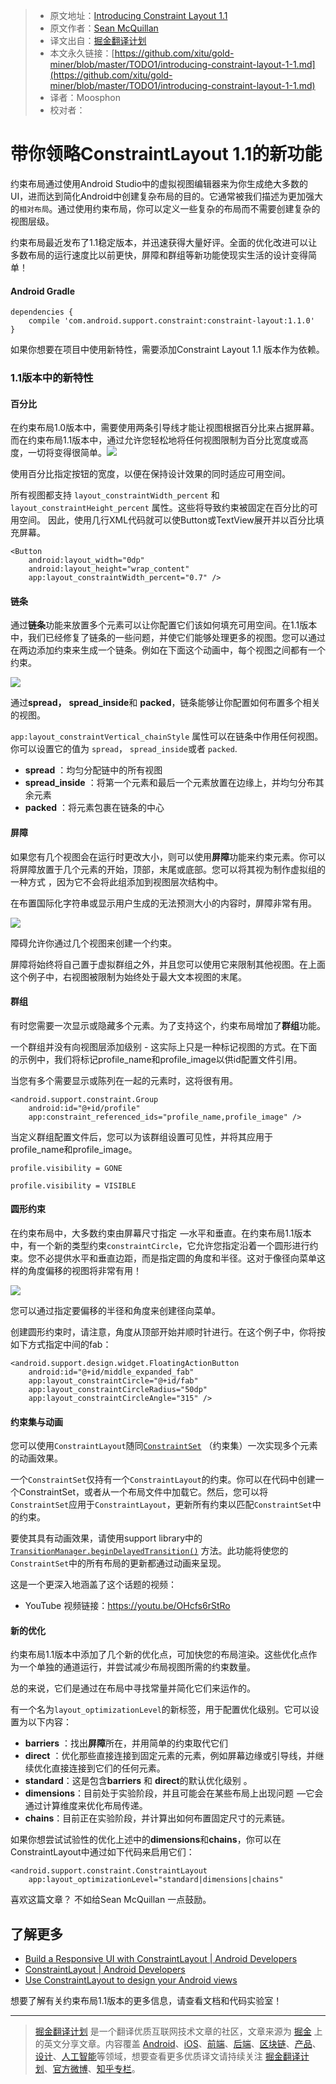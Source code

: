 > * 原文地址：[Introducing Constraint Layout 1.1](https://medium.com/google-developers/introducing-constraint-layout-1-1-d07fc02406bc)
> * 原文作者：[Sean McQuillan](https://medium.com/@objcode?source=post_header_lockup)
> * 译文出自：[掘金翻译计划](https://github.com/xitu/gold-miner)
> * 本文永久链接：[https://github.com/xitu/gold-miner/blob/master/TODO1/introducing-constraint-layout-1-1.md](https://github.com/xitu/gold-miner/blob/master/TODO1/introducing-constraint-layout-1-1.md)
> * 译者：Moosphon
> * 校对者：

# 带你领略ConstraintLayout 1.1的新功能

约束布局通过使用Android Studio中的虚拟视图编辑器来为你生成绝大多数的UI，进而达到简化Android中创建复杂布局的目的。它通常被我们描述为更加强大的`相对布局`。通过使用约束布局，你可以定义一些复杂的布局而不需要创建复杂的视图层级。

约束布局最近发布了1.1稳定版本，并迅速获得大量好评。全面的优化改进可以让多数布局的运行速度比以前更快，屏障和群组等新功能使现实生活的设计变得简单！

#### Android Gradle

```
dependencies {
    compile 'com.android.support.constraint:constraint-layout:1.1.0'
}
```

如果你想要在项目中使用新特性，需要添加Constraint Layout 1.1 版本作为依赖。

### 1.1版本中的新特性

#### 百分比

在约束布局1.0版本中，需要使用两条引导线才能让视图根据百分比来占据屏幕。而在约束布局1.1版本中，通过允许您轻松地将任何视图限制为百分比宽度或高度，一切将变得很简单。![](https://cdn-images-1.medium.com/max/800/1*uqU2HbwRZeik-P2Ny-leIg.jpeg)

使用百分比指定按钮的宽度，以便在保持设计效果的同时适应可用空间。

所有视图都支持 `layout_constraintWidth_percent` 和 `layout_constraintHeight_percent` 属性。这些将导致约束被固定在百分比的可用空间。 因此，使用几行XML代码就可以使Button或TextView展开并以百分比填充屏幕。

```
<Button
    android:layout_width="0dp"
    android:layout_height="wrap_content"
    app:layout_constraintWidth_percent="0.7" />
```

#### 链条

通过**链条**功能来放置多个元素可以让你配置它们该如何填充可用空间。在1.1版本中，我们已经修复了链条的一些问题，并使它们能够处理更多的视图。您可以通过在两边添加约束来生成一个链条。例如在下面这个动画中，每个视图之间都有一个约束。

![](https://cdn-images-1.medium.com/max/800/1*3wFzyPS9Fpc-b52roKVSCQ.gif)

通过**spread，** **spread_inside**和 **packed**，链条能够让你配置如何布置多个相关的视图。

`app:layout_constraintVertical_chainStyle` 属性可以在链条中作用任何视图。 你可以设置它的值为 `spread`， `spread_inside`或者 `packed`.

*   **spread** ：均匀分配链中的所有视图
*   **spread_inside** ：将第一个元素和最后一个元素放置在边缘上，并均匀分布其余元素
*   **packed** ：将元素包裹在链条的中心

#### 屏障

如果您有几个视图会在运行时更改大小，则可以使用**屏障**功能来约束元素。你可以将屏障放置于几个元素的开始，顶部，末尾或底部。您可以将其视为制作虚拟组的一种方式 ，因为它不会将此组添加到视图层次结构中。

在布置国际化字符串或显示用户生成的无法预测大小的内容时，屏障非常有用。

![](https://cdn-images-1.medium.com/max/800/1*6Moj_NLX9iIzfen3aUh6WA.gif)

障碍允许你通过几个视图来创建一个约束。

屏障将始终将自己置于虚拟群组之外，并且您可以使用它来限制其他视图。在上面这个例子中，右视图被限制为始终处于最大文本视图的末尾。

#### 群组

有时您需要一次显示或隐藏多个元素。为了支持这个，约束布局增加了**群组**功能。

一个群组并没有向视图层添加级别 - 这实际上只是一种标记视图的方式。在下面的示例中，我们将标记profile_name和profile_image以供id配置文件引用。

当您有多个需要显示或陈列在一起的元素时，这将很有用。

```
<android.support.constraint.Group
    android:id="@+id/profile"
    app:constraint_referenced_ids="profile_name,profile_image" />
```

当定义群组配置文件后，您可以为该群组设置可见性，并将其应用于profile_name和profile_image。

```
profile.visibility = GONE

profile.visibility = VISIBLE
```

#### 圆形约束

在约束布局中，大多数约束由屏幕尺寸指定  —水平和垂直。在约束布局1.1版本中，有一个新的类型约束`constraintCircle`，它允许您指定沿着一个圆形进行约束。您不必提供水平和垂直边距，而是指定圆的角度和半径。这对于像径向菜单这样的角度偏移的视图将非常有用！

![](https://cdn-images-1.medium.com/max/800/1*dkCMb35o4HN7SVX8S1N3ig.gif)

您可以通过指定要偏移的半径和角度来创建径向菜单。

创建圆形约束时，请注意，角度从顶部开始并顺时针进行。在这个例子中，你将按如下方式指定中间的fab：

```
<android.support.design.widget.FloatingActionButton
    android:id="@+id/middle_expanded_fab"
    app:layout_constraintCircle="@+id/fab"
    app:layout_constraintCircleRadius="50dp"
    app:layout_constraintCircleAngle="315" />
```

#### 约束集与动画

您可以使用`ConstraintLayout`随同[`ConstraintSet`](https://developer.android.com/reference/android/support/constraint/ConstraintSet.html) （约束集）一次实现多个元素的动画效果。

一个`ConstraintSet`仅持有一个`ConstraintLayout`的约束。你可以在代码中创建一个ConstraintSet，或者从一个布局文件中加载它。然后，您可以将`ConstraintSet`应用于`ConstraintLayout`，更新所有约束以匹配`ConstraintSet`中的约束。

要使其具有动画效果，请使用support library中的[`TransitionManager.beginDelayedTransition()`](https://developer.android.com/reference/android/transition/TransitionManager.html#beginDelayedTransition%28android.view.ViewGroup%29) 方法。此功能将使您的`ConstraintSet`中的所有布局的更新都通过动画来呈现。

这是一个更深入地涵盖了这个话题的视频：

* YouTube 视频链接：https://youtu.be/OHcfs6rStRo

#### 新的优化

约束布局1.1版本中添加了几个新的优化点，可加快您的布局渲染。这些优化点作为一个单独的通道运行，并尝试减少布局视图所需的约束数量。

总的来说，它们是通过在布局中寻找常量并简化它们来运作的。

有一个名为`layout_optimizationLevel`的新标签，用于配置优化级别。它可以设置为以下内容：

*   **barriers** ：找出**屏障**所在，并用简单的约束取代它们
*   **direct** ：优化那些直接连接到固定元素的元素，例如屏幕边缘或引导线，并继续优化直接连接到它们的任何元素。
*   **standard**：这是包含**barriers** 和 **direct**的默认优化级别 。
*   **dimensions**：目前处于实验阶段，并且可能会在某些布局上出现问题  —它会通过计算维度来优化布局传递。
*   **chains**：目前正在实验阶段，并计算出如何布置固定尺寸的元素链。

如果你想尝试试验性的优化上述中的**dimensions**和**chains**，你可以在ConstraintLayout中通过如下代码来启用它们：

```
<android.support.constraint.ConstraintLayout 
    app:layout_optimizationLevel="standard|dimensions|chains"
```

喜欢这篇文章？ 不如给Sean McQuillan 一点鼓励。

## 了解更多

* [Build a Responsive UI with ConstraintLayout | Android Developers](https://developer.android.com/training/constraint-layout/index.html)
* [ConstraintLayout | Android Developers](https://developer.android.com/reference/android/support/constraint/ConstraintLayout.html)
* [Use ConstraintLayout to design your Android views](https://codelabs.developers.google.com/codelabs/constraint-layout/)

想要了解有关约束布局1.1版本的更多信息，请查看文档和代码实验室！

---

> [掘金翻译计划](https://github.com/xitu/gold-miner) 是一个翻译优质互联网技术文章的社区，文章来源为 [掘金](https://juejin.im) 上的英文分享文章。内容覆盖 [Android](https://github.com/xitu/gold-miner#android)、[iOS](https://github.com/xitu/gold-miner#ios)、[前端](https://github.com/xitu/gold-miner#前端)、[后端](https://github.com/xitu/gold-miner#后端)、[区块链](https://github.com/xitu/gold-miner#区块链)、[产品](https://github.com/xitu/gold-miner#产品)、[设计](https://github.com/xitu/gold-miner#设计)、[人工智能](https://github.com/xitu/gold-miner#人工智能)等领域，想要查看更多优质译文请持续关注 [掘金翻译计划](https://github.com/xitu/gold-miner)、[官方微博](http://weibo.com/juejinfanyi)、[知乎专栏](https://zhuanlan.zhihu.com/juejinfanyi)。
